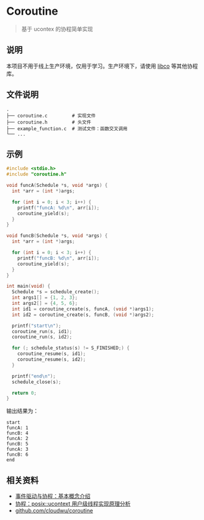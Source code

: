 # Coroutine

> 基于 ucontex 的协程简单实现

## 说明

本项目不用于线上生产环境，仅用于学习。生产环境下，请使用 [libco](https://github.com/tencent/libco) 等其他协程库。

## 文件说明

```
.
├── coroutine.c         # 实现文件
├── coroutine.h         # 头文件
├── example_function.c  # 测试文件：函数交叉调用
└── ...
```

## 示例

```c
#include <stdio.h>
#include "coroutine.h"

void funcA(Schedule *s, void *args) {
  int *arr = (int *)args;

  for (int i = 0; i < 3; i++) {
    printf("funcA: %d\n", arr[i]);
    coroutine_yield(s);
  }
}

void funcB(Schedule *s, void *args) {
  int *arr = (int *)args;

  for (int i = 0; i < 3; i++) {
    printf("funcB: %d\n", arr[i]);
    coroutine_yield(s);
  }
}

int main(void) {
  Schedule *s = schedule_create();
  int args1[] = {1, 2, 3};
  int args2[] = {4, 5, 6};
  int id1 = coroutine_create(s, funcA, (void *)args1);
  int id2 = coroutine_create(s, funcB, (void *)args2);

  printf("start\n");
  coroutine_run(s, id1);
  coroutine_run(s, id2);

  for (; schedule_status(s) != S_FINISHED;) {
    coroutine_resume(s, id1);
    coroutine_resume(s, id2);
  }

  printf("end\n");
  schedule_close(s);

  return 0;
}
```

输出结果为：

```
start
funcA: 1
funcB: 4
funcA: 2
funcB: 5
funcA: 3
funcB: 6
end
```

## 相关资料

- [事件驱动与协程：基本概念介绍](https://zhuanlan.zhihu.com/p/31410589)
- [协程：posix::ucontext 用户级线程实现原理分析](https://anonymalias.github.io/2017/01/09/ucontext-theory)
- [github.com/cloudwu/coroutine](https://github.com/cloudwu/coroutine)
